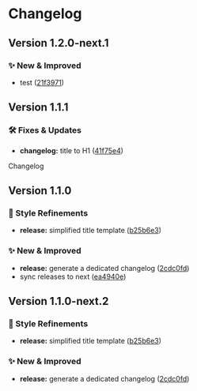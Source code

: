 Changelog
===

## Version 1.2.0-next.1

### ✨ New & Improved

* test ([21f3971](https://github.com/rafegoldberg/releasable/commit/21f39717572e1f782920565aa833f19c3ff726d4))

## Version 1.1.1

### 🛠 Fixes & Updates

* **changelog:** title to H1 ([41f75e4](https://github.com/rafegoldberg/releasable/commit/41f75e44a99e2123c19de5fa8af59cd58eca0295))

Changelog

## Version 1.1.0

### 💄 Style Refinements

* **release:** simplified title template ([b25b6e3](https://github.com/rafegoldberg/releasable/commit/b25b6e3def43c5852491523b587feb9205127e32))


### ✨ New & Improved

* **release:** generate a dedicated changelog ([2cdc0fd](https://github.com/rafegoldberg/releasable/commit/2cdc0fd150be4284c42d6b140de5afdc0d3f0820))
* sync releases to next ([ea4940e](https://github.com/rafegoldberg/releasable/commit/ea4940ed51e3166f872763dcdc81e448d737513c))

## Version 1.1.0-next.2

### 💄 Style Refinements

* **release:** simplified title template ([b25b6e3](https://github.com/rafegoldberg/releasable/commit/b25b6e3def43c5852491523b587feb9205127e32))


### ✨ New & Improved

* **release:** generate a dedicated changelog ([2cdc0fd](https://github.com/rafegoldberg/releasable/commit/2cdc0fd150be4284c42d6b140de5afdc0d3f0820))
